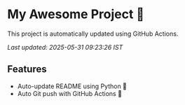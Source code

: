 # My Awesome Project 🚀

This project is automatically updated using GitHub Actions.

_Last updated: 2025-05-31 09:23:26 IST_

## Features
- Auto-update README using Python 🐍
- Auto Git push with GitHub Actions 🤖
